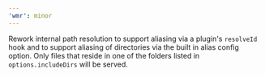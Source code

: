 ```yaml
---
'wmr': minor
---
```


Rework internal path resolution to support aliasing via a plugin's `resolveId` hook and to support aliasing of directories via the built in alias config option. Only files that reside in one of the folders listed in `options.includeDirs` will be served.
